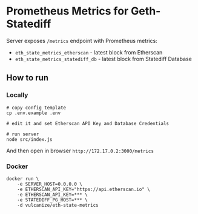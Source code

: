 # Prometheus Metrics for Geth-Statediff

Server exposes `/metrics` endpoint with Prometheus metrics:
* `eth_state_metrics_etherscan` - latest block from Etherscan
* `eth_state_metrics_statediff_db` - latest block from Statediff Database

## How to run

### Locally


```
# copy config template
cp .env.example .env

# edit it and set Etherscan API Key and Database Credentials

# run server
node src/index.js 
```
And then open in browser `http://172.17.0.2:3000/metrics`

### Docker 

```
docker run \
    -e SERVER_HOST=0.0.0.0 \
    -e ETHERSCAN_API_KEY="https://api.etherscan.io" \
    -e ETHERSCAN_API_KEY=*** \
    -e STATEDIFF_PG_HOST=*** \
    -d vulcanize/eth-state-metrics
```